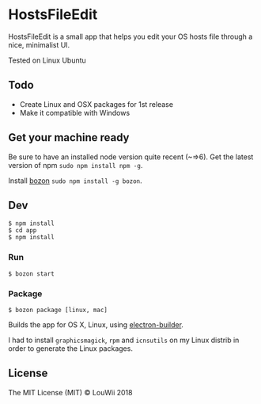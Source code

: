 # HostsFileEdit

HostsFileEdit is a small app that helps you edit your OS hosts file through a nice, minimalist UI.

Tested on Linux Ubuntu

## Todo

* Create Linux and OSX packages for 1st release
* Make it compatible with Windows

## Get your machine ready

Be sure to have an installed node version quite recent (~=>6). Get the latest version of npm `sudo npm install npm -g`.

Install [bozon](https://github.com/railsware/bozon) `sudo npm install -g bozon`.

## Dev

```
$ npm install
$ cd app
$ npm install
```


### Run

```
$ bozon start
```

### Package

```
$ bozon package [linux, mac]
```

Builds the app for OS X, Linux, using [electron-builder](https://github.com/electron-userland/electron-builder).

I had to install `graphicsmagick`, `rpm` and `icnsutils` on my Linux distrib in order to generate the Linux packages.

## License

The MIT License (MIT) © LouWii 2018
